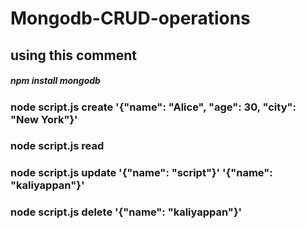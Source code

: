 # Mongodb-CRUD-operations
<h2 color="red">using this comment</h2>
<h5>npm install mongodb</h5>

### node script.js create '{"name": "Alice", "age": 30, "city": "New York"}'

### node script.js read

### node script.js update '{"name": "script"}' '{"name": "kaliyappan"}'

### node script.js delete '{"name": "kaliyappan"}'